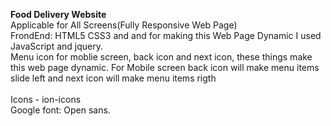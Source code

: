 <b>Food Delivery Website</b><br>
Applicable for All Screens(Fully Responsive Web Page)<br>
FrondEnd: HTML5 CSS3 and and for making this Web Page Dynamic I used JavaScript and jquery.<br>
Menu icon for moblie screen, back icon and next icon, these things make this web page dynamic. For Mobile screen back icon will make menu items slide left and next icon will make menu items rigth<br>  
Icons - ion-icons <br>
Google font: Open sans.  
